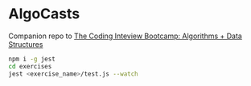 # AlgoCasts

Companion repo to [The Coding Inteview Bootcamp: Algorithms + Data Structures](https://www.udemy.com/course/coding-interview-bootcamp-algorithms-and-data-structure/)

```sh
npm i -g jest
cd exercises
jest <exercise_name>/test.js --watch
```